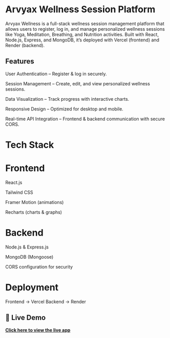 # Arvyax Wellness Session Platform

Arvyax Wellness is a full-stack wellness session management platform that allows users to register, log in, and manage personalized wellness sessions like Yoga, Meditation, Breathing, and Nutrition activities.
Built with React, Node.js, Express, and MongoDB, it’s deployed with Vercel (frontend) and Render (backend).

## Features
User Authentication – Register & log in securely.

Session Management – Create, edit, and view personalized wellness sessions.

Data Visualization – Track progress with interactive charts.

Responsive Design – Optimized for desktop and mobile.

Real-time API Integration – Frontend & backend communication with secure CORS.

# Tech Stack

# Frontend

React.js

Tailwind CSS

Framer Motion (animations)

Recharts (charts & graphs)

# Backend

Node.js & Express.js

MongoDB (Mongoose)

CORS configuration for security

# Deployment
Frontend → Vercel
Backend → Render

## 🔗 Live Demo  
[**Click here to view the live app**](https://arvyax-wellness-dusky.vercel.app/)
